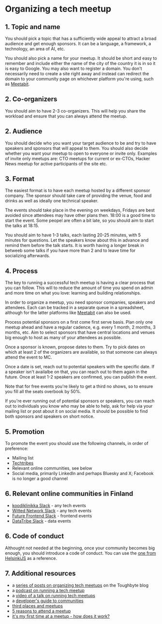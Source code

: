 # Organizing a tech meetup

## 1. Topic and name

You should pick a topic that has a sufficiently wide appeal to attract a broad audience and get enough sponsors. It can be a language, a framework, a technology, an area of AI, etc. 

You should also pick a name for your meetup. It should be short and easy to remember and include either the name of the city of the country it is in so it is easy to Google. You may also want to register a domain. You don't necessarily need to create a site right away and instead can redirect the domain to your community page on whichever platform you're using, such as [Meetabit](https://www.meetabit.com/).

## 2. Co-organizers

You should aim to have 2-3 co-organizers. This will help you share the workload and ensure that you can always attend the meetup.

## 2. Audience

You should decide who you want your target audience to be and try to have speakers and sponsors that will appeal to them. You should also decide whether you want your meetup to open to everyone or invite only. Examples of invite only meetups are: CTO meetups for current or ex-CTOs, Hacker News meetup for active participants of the site etc. 

## 3. Format

The easiest format is to have each meetup hosted by a different sponsor company. The sponsor should take care of providing the venue, food and drinks as well as ideally one technical speaker.

The events should take place in the evening on weekdays, Fridays are best avoided since attendees may have other plans then. 18:00 is a good time to start the event. Some peopel are often a bit late, so you should aim to start the talks at 18:15.

You should aim to have 1-3 talks, each lasting 20-25 minutes, with 5 minutes for questions. Let the speakers know about this in advance and remind them before the talk starts. It is worth having a longer break in betweeb some talks if you have more than 2 and to leave time for socializing afterwards.

## 4. Process

The key to running a successful tech meetup is having a clear process that you can follow. This will to reduce the amount of time you spend on admin and more time on what you love: learning and building relationships.

In order to organize a meetup, you need sponsor companies, speakers and attendees. Each can be tracked in a separate queue in a spreadsheet, although for the latter platforms like [Meetabit](https://www.meetabit.com/) can also be used.

Process potential sponsors on a first come first serve basis. Plan only one meetup ahead and have a regular cadence, e.g. every 1 month, 2 months, 3 months, etc. Aim to select sponsors that have central locations and venues big enough to host as many of your attendees as possible.

Once a sponsor is known, propose dates to them. Try to pick dates on which at least 2 of the organizers are available, so that someone can always attend the event to MC.

Once a date is set, reach out to potential speakers with the specific date. If a speaker isn't availalbe on that, you can reach out to them again in the future. Once at least 1-2 speakers are confirmed, you can publish the event.

Note that for free events you're likely to get a third no shows, so to ensure you fill all the seats overbook by 50%.

If you're ever running out of potential sponsors or speakers, you can reach out to individuals you know who may be able to help, ask for help via your mailing list or post about it on social media. It should be possible to find both sponsors and speakers on short notice.

## 5. Promotion

To promote the event you should use the following channels, in order of preference:

- Mailing list
- [Techtribes](https://github.com/olegp/techtribes?tab=readme-ov-file#add-a-community)
- Relevant online communities, see below
- Social media, primarily LinkedIn and perhaps Bluesky and X; Facebook is no longer a good channel

## 6. Relevant online communities in Finland

- [koodiklinikka Slack](https://app.slack.com/client/T03BQ3NU9/C0432KDDN) - any tech events
- [Witted Network Slack](https://app.slack.com/client/T3CT3SL6S/C3C79NG9G) - any tech events
- [Future Frontend Slack](https://app.slack.com/client/T795YLSUF/C77DNFH4G) - frontend events
- [DataTribe Slack](https://app.slack.com/client/T066FK780G4) - data events

## 6. Code of conduct

Althought not needed at the beginning, once your community becomes big enough, you should introduce a code of conduct. You can use the [one from HelsinkiJS](https://github.com/helsinkijs/helsinkijs.org?tab=coc-ov-file) as a reference.

## 7. Additional resources

- a [series of posts on organizing tech meetups](https://www.toughbyte.com/blog/what-is-a-meetup-and-why-should-i-care-1) on the Toughbyte blog
- a [podcast on running a tech meetup](https://podcasts.apple.com/dk/podcast/2-oleg-podsechin-on-meetups-and-communities/id1137769226?i=1000373593644)
- a [video of a talk on running tech meetups](https://www.youtube.com/watch?v=wNZTLcutqKk)
- a [developer's guide to communities](https://hamatti.org/posts/developers-guide-to-communities/)
- [third places and meetups](https://hamatti.org/posts/third-places-and-meetups/)
- [5 reasons to attend a meetup](https://hamatti.org/posts/5-reasons-to-attend-meetup/)
- [it's my first time at a meetup - how does it work?](https://archipylago.dev/blog/its-my-first-time-at-meetup/)
